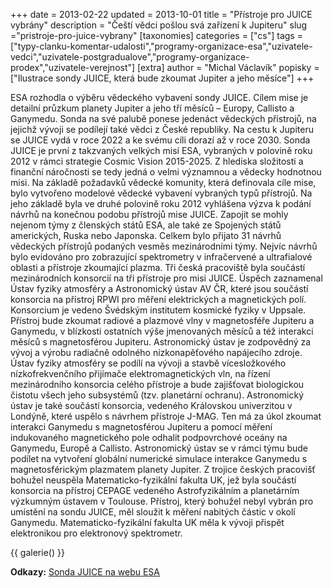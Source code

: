 +++
date = 2013-02-22
updated = 2013-10-01
title = "Přístroje pro JUICE vybrány"
description = "Čeští vědci pošlou svá zařízení k Jupiteru"
slug ="pristroje-pro-juice-vybrany"
[taxonomies]
categories = ["cs"]
tags = ["typy-clanku-komentar-udalosti","programy-organizace-esa","uzivatele-vedci","uzivatele-postgradualove","programy-organizace-prodex","uzivatele-verejnost"]
[extra]
author = "Michal Václavík"
popisky = ["Ilustrace sondy JUICE, která bude zkoumat Jupiter a jeho měsíce"]
+++

ESA rozhodla o výběru vědeckého vybavení sondy JUICE. Cílem mise je detailní průzkum planety Jupiter a jeho tří měsíců – Europy, Callisto a Ganymedu. Sonda na své palubě ponese jedenáct vědeckých přístrojů, na jejichž vývoji se podílejí také vědci z České republiky. Na cestu k Jupiteru se JUICE vydá v roce 2022 a ke svému cíli dorazí až v roce 2030. Sonda JUICE je první z takzvaných velkých misí ESA, vybraných v polovině roku 2012 v rámci strategie Cosmic Vision 2015-2025. Z hlediska složitosti a finanční náročnosti se tedy jedná o velmi významnou a vědecky hodnotnou misi. Na základě požadavků vědecké komunity, která definovala cíle mise, bylo vytvořeno modelové vědecké vybavení vybraných typů přístrojů. Na jeho základě byla ve druhé polovině roku 2012 vyhlášena výzva k podání návrhů na konečnou podobu přístrojů mise JUICE. Zapojit se mohly nejenom týmy z členských států ESA, ale také ze Spojených států amerických, Ruska nebo Japonska. Celkem bylo přijato 31 návrhů vědeckých přístrojů podaných vesměs mezinárodními týmy. Nejvíc návrhů bylo evidováno pro zobrazující spektrometry v infračervené a ultrafialové oblasti a přístroje zkoumající plazma. Tři česká pracoviště byla součástí mezinárodních konsorcií na tři přístroje pro misi JUICE. Úspěch zaznamenal Ústav fyziky atmosféry a Astronomický ústav AV ČR, které jsou součástí konsorcia na přístroj RPWI pro měření elektrických a magnetických polí. Konsorcium je vedeno Švédským institutem kosmické fyziky v Uppsale. Přístroj bude zkoumat radiové a plazmové vlny v magnetosféře Jupiteru a Ganymedu, v blízkosti ostatních výše jmenovaných měsíců a též interakci měsíců s magnetosférou Jupiteru. Astronomický ústav je zodpovědný za vývoj a výrobu radiačně odolného nízkonapěťového napájecího zdroje. Ústav fyziky atmosféry se podílí na vývoji a stavbě vícesložkového nízkofrekvenčního přijímače elektromagnetických vln, na řízení mezinárodního konsorcia celého přístroje a bude zajišťovat biologickou čistotu všech jeho subsystémů (tzv. planetární ochranu). Astronomický ústav je také součástí konsorcia, vedeného Královskou univerzitou v Londýně, které uspělo s návrhem přístroje J-MAG. Ten má za úkol zkoumat interakci Ganymedu s magnetosférou Jupiteru a pomocí měření indukovaného magnetického pole odhalit podpovrchové oceány na Ganymedu, Europě a Callisto. Astronomický ústav se v rámci týmu bude podílet na vytvoření globální numerické simulace interakce Ganymedu s magnetosférickým plazmatem planety Jupiter. Z trojice českých pracovišť bohužel neuspěla Matematicko-fyzikální fakulta UK, jež byla součástí konsorcia na přístroj CEPAGE vedeného Astrofyzikálním a planetárním výzkumným ústavem v Toulouse. Přístroj, který bohužel nebyl vybrán pro umístění na sondu JUICE, měl sloužit k měření nabitých částic v okolí Ganymedu. Matematicko-fyzikální fakulta UK měla k vývoji přispět elektronikou pro elektronový spektrometr.

{{ galerie() }}

**Odkazy:**
[Sonda JUICE na webu ESA]

[Sonda JUICE na webu ESA]: http://sci.esa.int/juice/
